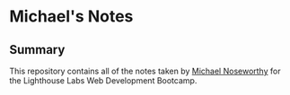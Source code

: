 # Michael's Notes
## Summary
This repository contains all of the notes taken by [Michael Noseworthy](https://github.com/MPNose) for the Lighthouse Labs Web Development Bootcamp.